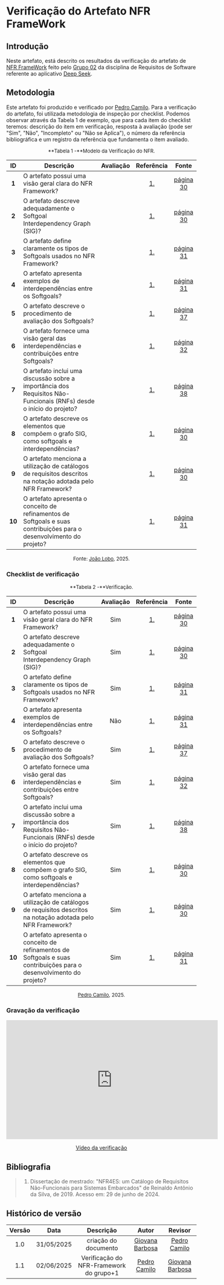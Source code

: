 # Verificação do Artefato NFR FrameWork

## Introdução

Neste artefato, está descrito os resultados da verificação do artefato de [NFR FrameWork](https://requisitos-de-software.github.io/2025.1-DetranDF/modelagem/Agil/NfrFrameworkd/) feito pelo [Grupo 02](https://github.com/Requisitos-de-Software/2025.1-Deepseek) da disciplina de Requisitos de Software referente ao aplicativo [Deep Seek](https://www.deepseek.com/). 

## Metodologia

Este artefato foi produzido e verificado por [Pedro Camilo](https://github.com/PedrooCamilo). Para a verificação do artefato, foi utilizada metodologia de inspeção por checklist. Podemos observar através da Tabela 1 de exemplo, que para cada item do checklist teremos: descrição do item em verificação, resposta à avaliação (pode ser "Sim", "Não", "Incompleto" ou "Não se Aplica"), o número da referência bibliográfica e um registro da referência que fundamenta o item avaliado.

<font size="2"><p style="text-align: center">**Tabela 1 -**Modelo da Verificação do NFR.</p></font>

| ID  | Descrição                                                                                                               | Avaliação | Referência          | Fonte |
|:--:|-------------------------------------------------------------------------------------------------------------------------|:---------:|:-------------------:|:-----:|
| **1** | O artefato possui uma visão geral clara do NFR Framework?                                                              |           | [1.](#ref1)         | [página 30](../../../assets/nfr-verificacao/pag30.png) |
| **2** | O artefato descreve adequadamente o Softgoal Interdependency Graph (SIG)?                                              |           | [1.](#ref1)         | [página 30](../../../assets/nfr-verificacao/pag30.png) |
| **3** | O artefato define claramente os tipos de Softgoals usados no NFR Framework?                                            |           | [1.](#ref1)         | [página 31](../../../assets/nfr-verificacao/tipossig.png) |
| **4** | O artefato apresenta exemplos de interdependências entre os Softgoals?                                                 |           | [1.](#ref1)         | [página 31](../../../assets/nfr-verificacao/pag31.png) |
| **5** | O artefato descreve o procedimento de avaliação dos Softgoals?                                                         |           | [1.](#ref1)         | [página 37](../../../assets/nfr-verificacao/pag37.png) |
| **6** | O artefato fornece uma visão geral das interdependências e contribuições entre Softgoals?                              |           | [1.](#ref1)         | [página 32](../../../assets/nfr-verificacao//pag32.png) |
| **7** | O artefato inclui uma discussão sobre a importância dos Requisitos Não-Funcionais (RNFs) desde o início do projeto?    |           | [1.](#ref1)         | [página 38](../../../assets/nfr-verificacao/pag38.png) |
| **8** | O artefato descreve os elementos que compõem o grafo SIG, como softgoals e interdependências?                          |           | [1.](#ref1)         | [página 30](../../../assets/nfr-verificacao/pag30.png) |
| **9** | O artefato menciona a utilização de catálogos de requisitos descritos na notação adotada pelo NFR Framework?           |           | [1.](#ref1)         | [página 30](../../../assets/nfr-verificacao/pag30.png) |
| **10** | O artefato apresenta o conceito de refinamentos de Softgoals e suas contribuições para o desenvolvimento do projeto?  |           | [1.](#ref1)       | [página 31](../../../assets/nfr-verificacao/pag31.png) |

<font size="2"><p style="text-align: center">Fonte: [João Lobo](https://github.com/joaolobo10), 2025.</p></font>

### Checklist de verificação

<font size="2"><p style="text-align: center">**Tabela 2 -**Verificação.</p></font>

| ID  | Descrição                                                                                                               | Avaliação | Referência          | Fonte |
|:--:|-------------------------------------------------------------------------------------------------------------------------|:---------:|:-------------------:|:-----:|
| **1** | O artefato possui uma visão geral clara do NFR Framework?                                                              |        Sim   | [1.](#ref1)         | [página 30](../../../assets/nfr-verificacao/pag30.png) |
| **2** | O artefato descreve adequadamente o Softgoal Interdependency Graph (SIG)?                                              |          Sim | [1.](#ref1)         | [página 30](../../../assets/nfr-verificacao/pag30.png) |
| **3** | O artefato define claramente os tipos de Softgoals usados no NFR Framework?                                            |       Sim    | [1.](#ref1)         | [página 31](../../../assets/nfr-verificacao/tipossig.png) |
| **4** | O artefato apresenta exemplos de interdependências entre os Softgoals?                                                 |    Não       | [1.](#ref1)         | [página 31](../../../assets/nfr-verificacao/pag31.png) |
| **5** | O artefato descreve o procedimento de avaliação dos Softgoals?                                                         |    Sim       | [1.](#ref1)         | [página 37](../../../assets/nfr-verificacao/pag37.png) |
| **6** | O artefato fornece uma visão geral das interdependências e contribuições entre Softgoals?                              |       Sim    | [1.](#ref1)         | [página 32](../../../assets/nfr-verificacao//pag32.png) |
| **7** | O artefato inclui uma discussão sobre a importância dos Requisitos Não-Funcionais (RNFs) desde o início do projeto?    |    Sim       | [1.](#ref1)         | [página 38](../../../assets/nfr-verificacao/pag38.png) |
| **8** | O artefato descreve os elementos que compõem o grafo SIG, como softgoals e interdependências?                          |       Sim     | [1.](#ref1)         | [página 30](../../../assets/nfr-verificacao/pag30.png) |
| **9** | O artefato menciona a utilização de catálogos de requisitos descritos na notação adotada pelo NFR Framework?           |     Sim      | [1.](#ref1)         | [página 30](../../../assets/nfr-verificacao/pag30.png) |
| **10** | O artefato apresenta o conceito de refinamentos de Softgoals e suas contribuições para o desenvolvimento do projeto?  |      Sim      | [1.](#ref1)       | [página 31](../../../assets/nfr-verificacao/pag31.png) |

<font size="2"><p style="text-align: center">[Pedro Camilo](https://github.com/PedrooCamilo), 2025.</p></font>

### Gravação da verificação

 <p style="text-align: center"><iframe width="560" height="315" src="https://youtube.com/embed/C63cUup-WNI" title="Vídeo verificação US19 a US24 - grupo+1" frameborder="0" allow="accelerometer; autoplay; clipboard-write; encrypted-media; gyroscope; picture-in-picture; web-share" referrerpolicy="strict-origin-when-cross-origin" allowfullscreen></iframe></p>
  <p style="text-align: center"><a href="https://youtu.be/C63cUup-WNI" target="blanket">Vídeo da verificação </a></p>


## Bibliografia

> 1. <a id="ref1"> </a>Dissertação de mestrado: "NFR4ES: um Catálogo de Requisitos Não-Funcionais para Sistemas Embarcados" de Reinaldo Antônio da Silva, de 2019. Acesso em: 29 de junho de 2024.


## Histórico de versão

| Versão |    Data    |       Descrição        |                     Autor                      |                  Revisor                   |
| :----: | :--------: | :--------------------: | :--------------------------------------------: | :----------------------------------------: |
|  1.0   | 31/05/2025 | criação do documento |  [Giovana Barbosa](https://github.com/gio221)   |[Pedro Camilo](https://github.com/PedrooCamilo)  |
|  1.1   | 02/06/2025 | Verificação do NFR-Framework do grupo+1 | [Pedro Camilo](https://github.com/PedrooCamilo) | [Giovana Barbosa](https://github.com/gio221) |
